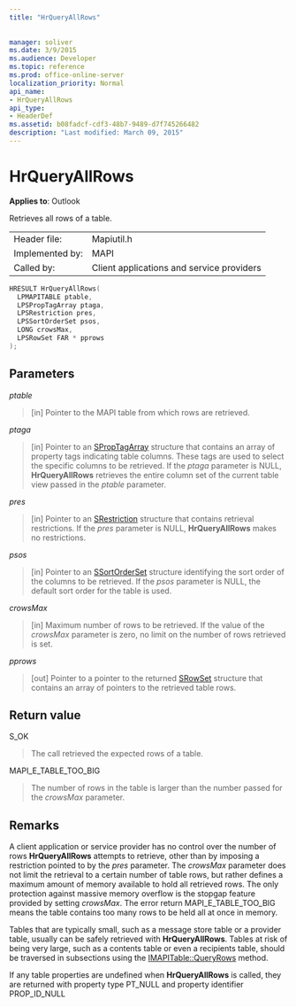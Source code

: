 ```yaml
---
title: "HrQueryAllRows"
 
 
manager: soliver
ms.date: 3/9/2015
ms.audience: Developer
ms.topic: reference
ms.prod: office-online-server
localization_priority: Normal
api_name:
- HrQueryAllRows
api_type:
- HeaderDef
ms.assetid: b08fadcf-cdf3-48b7-9489-d7f745266482
description: "Last modified: March 09, 2015"
---
```


# HrQueryAllRows

  
  
**Applies to**: Outlook 
  
Retrieves all rows of a table. 
  
|||
|:-----|:-----|
|Header file:  <br/> |Mapiutil.h  <br/> |
|Implemented by:  <br/> |MAPI  <br/> |
|Called by:  <br/> |Client applications and service providers  <br/> |
   
```cpp
HRESULT HrQueryAllRows(
  LPMAPITABLE ptable,
  LPSPropTagArray ptaga,
  LPSRestriction pres,
  LPSSortOrderSet psos,
  LONG crowsMax,
  LPSRowSet FAR * pprows
);
```

## Parameters

 _ptable_
  
> [in] Pointer to the MAPI table from which rows are retrieved. 
    
 _ptaga_
  
> [in] Pointer to an [SPropTagArray](sproptagarray.md) structure that contains an array of property tags indicating table columns. These tags are used to select the specific columns to be retrieved. If the  _ptaga_ parameter is NULL, **HrQueryAllRows** retrieves the entire column set of the current table view passed in the  _ptable_ parameter. 
    
 _pres_
  
> [in] Pointer to an [SRestriction](srestriction.md) structure that contains retrieval restrictions. If the  _pres_ parameter is NULL, **HrQueryAllRows** makes no restrictions. 
    
 _psos_
  
> [in] Pointer to an [SSortOrderSet](ssortorderset.md) structure identifying the sort order of the columns to be retrieved. If the  _psos_ parameter is NULL, the default sort order for the table is used. 
    
 _crowsMax_
  
> [in] Maximum number of rows to be retrieved. If the value of the  _crowsMax_ parameter is zero, no limit on the number of rows retrieved is set. 
    
 _pprows_
  
> [out] Pointer to a pointer to the returned [SRowSet](srowset.md) structure that contains an array of pointers to the retrieved table rows. 
    
## Return value

S_OK 
  
> The call retrieved the expected rows of a table. 
    
MAPI_E_TABLE_TOO_BIG 
  
> The number of rows in the table is larger than the number passed for the  _crowsMax_ parameter. 
    
## Remarks

A client application or service provider has no control over the number of rows **HrQueryAllRows** attempts to retrieve, other than by imposing a restriction pointed to by the  _pres_ parameter. The  _crowsMax_ parameter does not limit the retrieval to a certain number of table rows, but rather defines a maximum amount of memory available to hold all retrieved rows. The only protection against massive memory overflow is the stopgap feature provided by setting  _crowsMax_. The error return MAPI_E_TABLE_TOO_BIG means the table contains too many rows to be held all at once in memory. 
  
Tables that are typically small, such as a message store table or a provider table, usually can be safely retrieved with **HrQueryAllRows**. Tables at risk of being very large, such as a contents table or even a recipients table, should be traversed in subsections using the [IMAPITable::QueryRows](imapitable-queryrows.md) method. 
  
If any table properties are undefined when **HrQueryAllRows** is called, they are returned with property type PT_NULL and property identifier PROP_ID_NULL 
  

